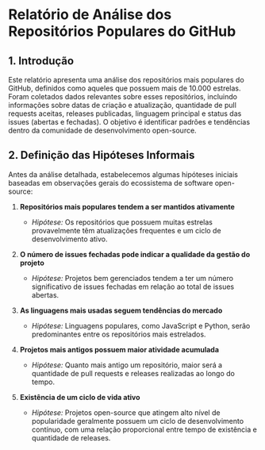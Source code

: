 # Relatório de Análise dos Repositórios Populares do GitHub

## 1. Introdução
Este relatório apresenta uma análise dos repositórios mais populares do GitHub, definidos como aqueles que possuem mais de 10.000 estrelas. Foram coletados dados relevantes sobre esses repositórios, incluindo informações sobre datas de criação e atualização, quantidade de pull requests aceitas, releases publicadas, linguagem principal e status das issues (abertas e fechadas). O objetivo é identificar padrões e tendências dentro da comunidade de desenvolvimento open-source.

## 2. Definição das Hipóteses Informais
Antes da análise detalhada, estabelecemos algumas hipóteses iniciais baseadas em observações gerais do ecossistema de software open-source:

1. **Repositórios mais populares tendem a ser mantidos ativamente**  
   - *Hipótese:* Os repositórios que possuem muitas estrelas provavelmente têm atualizações frequentes e um ciclo de desenvolvimento ativo.

2. **O número de issues fechadas pode indicar a qualidade da gestão do projeto**  
   - *Hipótese:* Projetos bem gerenciados tendem a ter um número significativo de issues fechadas em relação ao total de issues abertas.

3. **As linguagens mais usadas seguem tendências do mercado**  
   - *Hipótese:* Linguagens populares, como JavaScript e Python, serão predominantes entre os repositórios mais estrelados.

4. **Projetos mais antigos possuem maior atividade acumulada**  
   - *Hipótese:* Quanto mais antigo um repositório, maior será a quantidade de pull requests e releases realizadas ao longo do tempo.

5. **Existência de um ciclo de vida ativo**  
   - *Hipótese:* Projetos open-source que atingem alto nível de popularidade geralmente possuem um ciclo de desenvolvimento contínuo, com uma relação proporcional entre tempo de existência e quantidade de releases.



